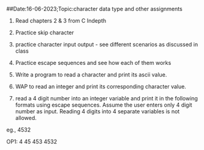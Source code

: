 ##Date:16-06-2023;Topic:character data type and other assignments

1) Read chapters 2 & 3 from C Indepth

2) Practice skip character

3) practice character input output - see different scenarios as discussed in class

4) Practice escape sequences and see how each of them works

5) Write a program to read a character and print its ascii value.

6) WAP to read an integer and print its corresponding character value.

7) read a 4 digit number into an integer variable and print it in the following formats using escape sequences. Assume the user enters only 4 digit number as input. Reading 4 digits into 4 separate variables is not allowed.

eg., 4532

OP1:
4
45
453
4532
